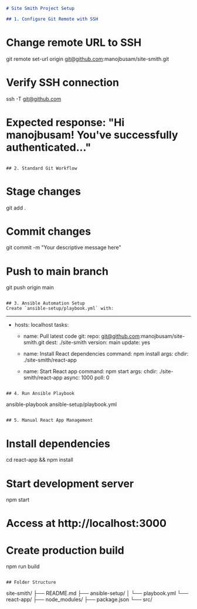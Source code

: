```markdown
# Site Smith Project Setup

## 1. Configure Git Remote with SSH
```
# Change remote URL to SSH
git remote set-url origin git@github.com:manojbusam/site-smith.git

# Verify SSH connection
ssh -T git@github.com
# Expected response: "Hi manojbusam! You've successfully authenticated..."
```

## 2. Standard Git Workflow
```
# Stage changes
git add .

# Commit changes
git commit -m "Your descriptive message here"

# Push to main branch
git push origin main
```

## 3. Ansible Automation Setup
Create `ansible-setup/playbook.yml` with:
```
---
- hosts: localhost
  tasks:
    - name: Pull latest code
      git:
        repo: git@github.com:manojbusam/site-smith.git
        dest: ./site-smith
        version: main
        update: yes

    - name: Install React dependencies
      command: npm install
      args:
        chdir: ./site-smith/react-app

    - name: Start React app
      command: npm start
      args:
        chdir: ./site-smith/react-app
      async: 1000
      poll: 0
```

## 4. Run Ansible Playbook
```
ansible-playbook ansible-setup/playbook.yml
```

## 5. Manual React App Management
```
# Install dependencies
cd react-app && npm install

# Start development server
npm start
# Access at http://localhost:3000

# Create production build
npm run build
```

## Folder Structure
```
site-smith/
├── README.md
├── ansible-setup/
│   └── playbook.yml
└── react-app/
    ├── node_modules/
    ├── package.json
    └── src/
```
